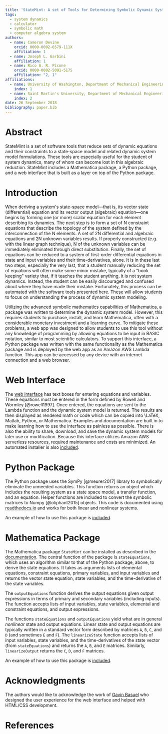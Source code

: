 ```yaml
---
title: 'StateMint: A set of Tools for Determining Symbolic Dynamic System Models using Linear Graph Methods'
tags:
  - system dynamics
  - calculator
  - symbolic math
  - computer algebra system
authors:
  - name: Cameron Devine
    orcid: 0000-0002-6579-111X
    affiliation: 1
  - name: Joseph L. Garbini
    affiliation: 1
  - name: Rico A. R. Picone
    orcid: 0000-0002-5091-5175
    affiliation: "2, 1"
affiliations:
  - name: University of Washington, Department of Mechanical Engineering
    index: 1
  - name: Saint Martin's University, Department of Mechanical Engineering
    index: 2
date: 26 September 2018
bibliography: paper.bib
---
```


# Abstract

StateMint is a set of software tools that reduce sets of dynamic equations and their constraints to a state-space model and related dynamic system model formulations.
These tools are especially useful for the student of system dynamics, many of whom can become lost in this algebraic reduction.
StateMint includes a Mathematica package, a Python package, and a web interface that is built as a layer on top of the Python package.

# Introduction

When deriving a system's state-space model&mdash;that is, its vector state (differential) equation and its vector output (algebraic) equation&mdash;one begins by forming one (or more) scalar equation for each element describing its dynamics.
The next step is to form a set of N constraint equations that describe the topology of the system defined by the interconnection of the N elements.
A set of 2N differential and algebraic equations and 2N unknown variables results.
If properly constructed (e.g. with the linear graph technique), N of the unknown variables can be immediately eliminated through direct substitution.
Finally, the set of equations can be reduced to a system of first-order differential equations in state and input variables and their time-derivatives, alone.
It is in these last two steps, especially the very last, that a student manually reducing the set of equations will often make some minor mistake, typically of a "book keeping" variety that, if it teaches the student anything, it is not system dynamics.
Instead, the student can be easily discouraged and confused about where they have made their mistake.
Fortunately, this process can be automated with the software tools presented here.
These will allow students to focus on understanding the process of dynamic system modeling.

Utilizing the advanced symbolic mathematics capabilities of Mathematica, a package was written to determine the dynamic system model.
However, this requires students to purchase, install, and learn Mathematica, often with a considerable monetary investment and a learning curve.
To mitigate these problems, a web app was designed to allow students to use this tool without any knowledge of programming by allowing equations to be input in BASIC notation, similar to most scientific calculators.
To support this interface, a Python package was written with the same functionality as the Mathematica package and is deployed by the web app as an Amazon AWS Lambda function.
This app can be accessed by any device with an internet connection and a web browser.

# Web Interface

The [web interface](http://statemint.camerondevine.me/) has text boxes for entering equations and variables.
These equations must be entered in the form defined by Rowell and Wormley [@rowell1997].
Once entered, the equations are sent to the Lambda function and the dynamic system model is returned.
The results are then displayed as rendered math or code which can be copied into \LaTeX, Matlab, Python, or Mathematica.
Examples and documentation are built in to make learning how to use the interface as painless as possible.
There is also the ability to share, download, and save the dynamic system models for later use or modification.
Because this interface utilizes Amazon AWS serverless resources, required maintenance and costs are minimized.
An automated installer is also [included](https://github.com/CameronDevine/StateMint/tree/master/web).

# Python Package

The Python package uses the SymPy [@meurer2017] library to symbolically eliminate the unneeded variables.
This function returns an object which includes the resulting system as a state space model, a transfer function, and an equation.
Helper functions are included to convert the symbolic matrices to Numpy [@oliphant2015] objects.
This code is documented using [readthedocs.io](https://statemint.readthedocs.io/en/latest/) and works for both linear and nonlinear systems.

An example of how to use this package is [included](https://github.com/CameronDevine/StateMint/blob/master/python/Example.ipynb).

# Mathematica Package

The Mathematica package `StateMint` can be installed as described in the [documentation](https://github.com/CameronDevine/StateMint/blob/master/mathematica/README.md). The central function of the package is `stateEquations`, which uses an algorithm similar to that of the Python package, above, to derive the state equations. It takes as arguments lists of elemental equations, constraint equations, primary variables, and input variables and returns the vector state equation, state variables, and the time-derivative of the state variables.

The `outputEquations` function derives the output equations given output expressions in terms of primary and secondary variables (including inputs). The function accepts lists of input variables, state variables, elemental and constraint equations, and output expressions.

The functions `stateEquations` and `outputEquations` yield what are in general *nonlinear* state and output equations. Linear state and output equations are typically written in a standard vector form described by matrices `A`, `B`, `C`, and `D` (and sometimes `E` and `F`). The `linearizeState` function accepts lists of input variables, state variables, and the time-derivatives of the state vector (from `stateEquations`) and returns the `A`, `B`, and `E` matrices. Similarly, `linearizeOutput` returns the `C`, `D`, and `F` matrices.

An example of how to use this package is [included](https://github.com/CameronDevine/StateMint/blob/master/mathematica/Example.nb).

# Acknowledgments

The authors would like to acknowledge the work of [Gavin Basuel](https://www.gavinbasuel.com/) who designed the user experience for the web interface and helped with HTML/CSS development.

# References

<!--stackedit_data:
eyJkaXNjdXNzaW9ucyI6eyJ2QWlBMUtnQUJta1lPY01lIjp7In
RleHQiOiJCQVNJQyBub3RhdGlvbiIsInN0YXJ0IjoyODY1LCJl
bmQiOjI4Nzl9fSwiY29tbWVudHMiOnsiRXVPVXZiRmlINXFUbk
tRMCI6eyJkaXNjdXNzaW9uSWQiOiJ2QWlBMUtnQUJta1lPY01l
Iiwic3ViIjoiZ2g6MTAzOTQ4OTYiLCJ0ZXh0IjoiU2hvdWxkIH
dlIGNpdGUgQkFTSUMgbm90YXRpb24/IEkgZm91bmQgaXQgb24g
V2lraXBlZGlhLCAgXG5baHR0cHM6Ly9lbi53aWtpcGVkaWEub3
JnL3dpa2kvQ2FsY3VsYXRvcl9pbnB1dF9tZXRob2RzI0JBU0lD
X25vdGF0aW9uXShodHRwczovL2VuLndpa2lwZWRpYS5vcmcvd2
lraS9DYWxjdWxhdG9yX2lucHV0X21ldGhvZHMjQkFTSUNfbm90
YXRpb24pIiwiY3JlYXRlZCI6MTU0Mzk1Mzc1NDY0OX0sIkVVRD
ZaRVlLc09aWUFXcWYiOnsiZGlzY3Vzc2lvbklkIjoidkFpQTFL
Z0FCbWtZT2NNZSIsInN1YiI6ImdvOjEwMjkwNTQzNTUzMDg5Nj
Q3NDgwMCIsInRleHQiOiJJIHRoaW5rIHRoYXQgd291bGQgYmUg
Z29vZCB0byBjaXRlIGl0IC4uLiBCQVNJQyBpcyBhIGxhbmd1YW
dlLCByaWdodD8gU28gSSdkIGNpdGUgaXQgaG93ZXZlciB5b3Un
dmUgYmVlbiBjaXRpbmcgdGhlIG90aGVycyAuLi4iLCJjcmVhdG
VkIjoxNTQ0NTE2MjYxMzc1fX0sImhpc3RvcnkiOlstMTE2ODI3
MzQ2NywtMjY3NzY2Mzk1LC01NTY5NDAzMDcsNDMzNzQ0NjkzLC
0zODc1MzI5MjAsMzIzMzI2Njg0LDUxMjYwOTU5NiwtMTk0OTQx
MzYwMiwtNDIyMDQxNTk1LC0xNjU1NTY4NDE0LC0xMjA5NzUwNz
k2LC03MzU2MDU0NjUsMTcxNzIwMDA4NiwtMTUxMzkwNTAwNywy
MDIyMjk1Mzc3LC05MjA5Njk2NjMsODc0NDAyMTkxLDUyMDIwNz
E1NCwtOTM1NjA1MzE1LC0xNzYyMDM3Mzg4XX0=
-->